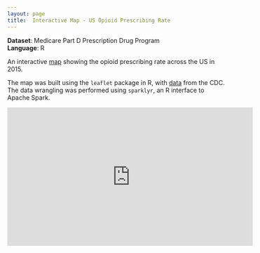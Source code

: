 ```yaml
---
layout: page
title:  Interactive Map - US Opioid Prescribing Rate
---
```


**Dataset**: Medicare Part D Prescription Drug Program
<br/>
**Language**: R

An interactive <a href="https://github.com/katwang/Examples/blob/master/leafletmap.html">map</a> showing the opioid prescribing rate across the US in 2015.

The map was built using the <code>leaflet</code> package in R, with <a href="https://www.cms.gov/Research-Statistics-Data-and-Systems/Statistics-Trends-and-Reports/Medicare-Provider-Charge-Data">data</a> from the CDC. The data wrangling was performed using <code>sparklyr</code>, an R interface to Apache Spark.


<!-- <iframe src="https://www.youtube.com/watch?v=ctTKPs66rCU" height="315" width="560" allowfullscreen="" frameborder="0">
</iframe> -->


<!-- <div class="box alt">
<div class="row uniform">
<div class="12u$"><span class="image fit"><img src="leafletmap.html" alt="" /></span></div>
</div>
</div> -->

<!-- <div class="box alt">
<video width="99%" height="540">
<source src="leafletmap.html" type="html" ></video>
</div> -->

<div class="box alt"><div class="row uniform">
<iframe src="http://www.youtube.com/embed/4aQwT3n2c1Q" height="315" width="560" allowfullscreen="" frameborder="0">
</iframe>
</div></div>